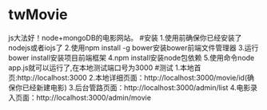 # twMovie
js大法好！node+mongoDB的电影网站。
#安装
1.使用前确保你已经安装了nodejs或者iojs了
2.使用npm install -g bower安装bower前端文件管理器
3.运行bower install安装项目前端框架
4.npm install安装node包依赖
5.使用命令node app.js就可以运行了,在本地测试端口号为3000
#测试
1.本地首页:http://localhost:3000
2.本地详细页面：http://localhost:3000/movie/id(确保你已经新建电影)
3.后台管路页面：http://localhost:3000/admin/list
4.电影录入页面：http://localhost:3000/admin/movie

